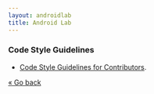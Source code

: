```yaml
---
layout: androidlab
title: Android Lab
---
```


### Code Style Guidelines

  * [Code Style Guidelines for Contributors](http://source.android.com/source/code-style.html).

[&laquo; Go back](./)